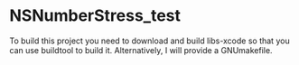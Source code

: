 # NSNumberStress_test


To build this project you need to download and build libs-xcode so that you can use buildtool to build it.  Alternatively, I will provide a GNUmakefile.
